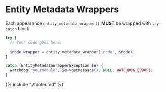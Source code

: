 # Entity Metadata Wrappers

Each appearance `entity_metadata_wrapper()` **MUST** be wrapped
with `try­-catch` block.

```php
try {
  // Your code goes here.

  $node_wrapper = entity_metadata_wrapper('node', $node);
}

catch (EntityMetadataWrapperException $e) {
  watchdog('yourmodule', $e->getMessage(), NULL, WATCHDOG_ERROR);
}
```

{% include "./footer.md" %}
